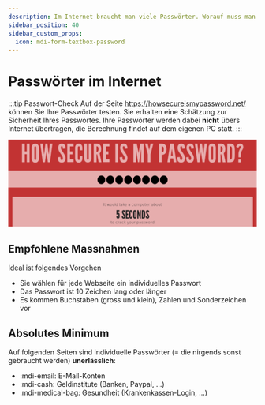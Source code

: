 ```yaml
---
description: Im Internet braucht man viele Passwörter. Worauf muss man achten?
sidebar_position: 40
sidebar_custom_props:
  icon: mdi-form-textbox-password
---
```


# Passwörter im Internet



:::tip Passwort-Check
Auf der Seite https://howsecureismypassword.net/ können Sie Ihre Passwörter testen. Sie erhalten eine Schätzung zur Sicherheit Ihres Passwortes. Ihre Passwörter werden dabei **nicht** übers Internet übertragen, die Berechnung findet auf dem eigenen PC statt.
:::

![Passwort-Test](./howsecureismypassword-bad.png)

## Empfohlene Massnahmen
Ideal ist folgendes Vorgehen
- Sie wählen für jede Webseite ein individuelles Passwort
- Das Passwort ist 10 Zeichen lang oder länger
- Es kommen Buchstaben (gross und klein), Zahlen und Sonderzeichen vor


## Absolutes Minimum
Auf folgenden Seiten sind individuelle Passwörter (= die nirgends sonst gebraucht werden) **unerlässlich**:
- :mdi-email: E-Mail-Konten
- :mdi-cash: Geldinstitute (Banken, Paypal, ...)
- :mdi-medical-bag: Gesundheit (Krankenkassen-Login, ...)
